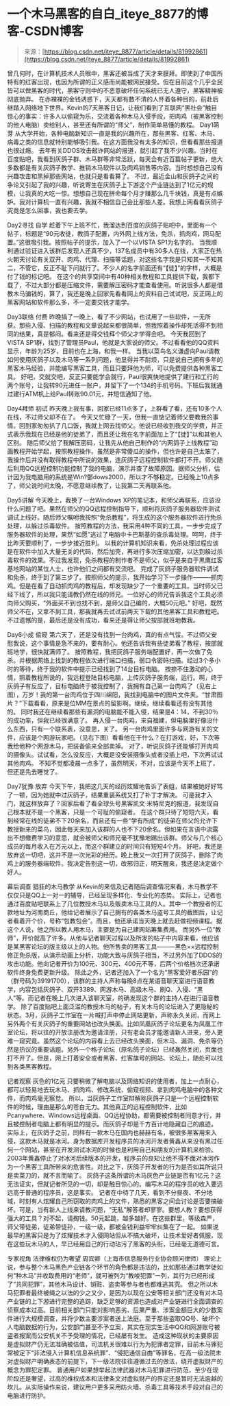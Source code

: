 <!--yml
category: 病毒
date: 2022-11-04 11:49:34
-->

# 一个木马黑客的自白_iteye_8877的博客-CSDN博客

> 来源：[https://blog.csdn.net/iteye_8877/article/details/81992861](https://blog.csdn.net/iteye_8877/article/details/81992861)

曾几何时，在计算机技术人员眼中，黑客还被当成了天才来膜拜。即使到了中国所特有的红客出现，也因为所谓的正义感而尚能被网民接受。但在目前这个几乎全民皆可以做黑客的时代，黑客守则中的不恶意破坏任何系统已无人遵守，黑客精神被彻底抛弃。
在赤裸裸的金钱诱惑下，天天都有数不清的人怀着各种目的，前赴后继踏入网络地下世界。Kevin的7天黑客日记，让我们看到了互联网“黑社会”触目惊心的事实：许多人以偷窥为乐，交流着各种木马入侵手段，把肉鸡（被黑客控制的他人电脑）卖给别人，甚至还有所谓的“师父”，制作简单易懂的教程。
Day1萌芽
从大学开始，各种电脑新知识一直是我的兴趣所在，那些黑客、红客、木马、病毒之类的信息就特别能够吸引我。在这方面我没有太多的知识，但看看那些报道也很过瘾。
去年有关DDOS攻击敲诈网站的报道，就引起了我不少兴趣。当时在百度贴吧，我看到灰鸽子群、木马群等非常活跃，每天会有近百篇帖子更新，绝大多数都是有关灰鸽子教学、推销木马软件以及肉鸡销售等内容。当时想想自己没有兴趣攻击和黑掉那些网站，也就只是看看算了。
不过，最近金山和灰鸽子之间的争论又引起了我的兴趣，听说寄生在灰鸽子上下游这个产业链达到了1亿元的规模，让我真的大吃一惊。想想自己现在拼命每个月才赚那么几千块钱，真是有点嫉妒。我对计算机一直有兴趣，我就不相信自己会比那些人差。我想上网看看灰鸽子究竟是怎么回事，我也要去学。

Day2寻找 自学
趁着下午上班不忙，我溜达到百度的灰鸽子贴吧中，里面有一个帖子，标题是“90元收徒，教鸽子配置，内外网上线方法，免杀，抓肉鸡，网马配置。”这很吸引我。按照帖子的提示，加入了一个以VISTA SP1为名字的。
当我顺利通过验证进入该群后发现人还真不少，137名成员中有30多人在线，大家正在热火朝天讨论有关双开、肉鸡、代理、扫描等话题，对这些名字我是只知其一不知其二，不管它，反正不耻下问就行了。不少人的名字前面还有“【徒】”的字样，大概是付了钱的标记吧。
在这个的共享空间中有40种相关教程和工具提供下载，我都下载了，不过大部分都是压缩文件，需要解压密码才能查看使用。听说很多人都是借教木马骗钱的，算了，我还是晚上回家先看看网上的资料自己试试吧，反正网上的黑客网站和软件那么多，不一定要交钱才能学。

Day3联络 付费
昨晚搞了一晚上，看了不少网站，也试用了一些软件，一无所获。那些入侵、扫描的教程和文章说起来都很简单，但我照着操作却死活得不到相同的结果，真是郁闷。看来还是得交钱拜个师父才学得会吧。
今天我回到了VISTA SP1群，找到了管理员Paul，他就是大家说的师父。不过看看他的QQ资料显示，年龄为25岁，目前也在上海，和我一样。
当我以菜鸟名义谦虚向Paul请教如何使用灰鸽子以及木马等一系列问题，他显得并不耐烦，只是说自己拥有多年的黑客木马经验，并能编写黑客工具，而且只要拜他为师，可以免费提供各种黑客工具。
好吧，交就交吧，反正只要能学会就行，Paul很爽快地提供了建行和工行的两个账号，让我转90元进任一账户，并留下了一个134的手机号码。下班后我就通过建行ATM机上给Paul转账90.01元，并短信通知了他。

Day4拜师 初试
昨天晚上我有事，回家已经11点多了，上群看了看，还有10多个人在线，不过师父却不在了。
今天又忙碌了一天，但我一直惦记着师父要教我的事情。回到家匆匆扒了几口饭，我就上网去找师父。他说已经收到我交的学费，并正式表示我现在已经是他的徒弟了，而且还让我在名字前面加上了“【徒】”以和其他人区别。
随后师父给了我解压密码，让我先从他自己制作的“内网鸽子上线教程”动画教程开始学起，按照教程操作。虽然是非常傻瓜的操作，但也许是自己太笨了，我操作后并没有取得教程中所说的效果，连灰鸽子远程控制软件都打不开。师父随后利用QQ远程控制功能控制了我的电脑，演示并查了故障原因。据师父分析，估计因为我电脑用的系统是Win?鄄dows2000，所以才不够稳定。已经晚上10点多了，师父说时间太晚，不愿意继续教了，让我第二天再联系他。

Day5讲解
今天晚上，我换了一台Windows XP的笔记本，和师父再联系，应该没什么问题了吧。果然在师父的QQ远程控制指导下，顺利将灰鸽子服务器软件测试调试上线好。随后师父嘱咐我按照“免杀教程”，将生成的这个服务器软件进行免杀处理，以躲过杀毒软件。
按照教程的方法，我采用4种不同的工具，一步步完成了服务器软件的处理，果然“如愿”逃过了电脑中卡巴斯基的查杀毒处理。呵呵，终于比昨天要顺利了，一步步接近胜利。
以我的计算机知识来看，免杀处理过程应该是在软件中加入大量无关的代码，然后加壳，再进行多次压缩加密，以达到躲过杀毒软件的效果。不过我发现，免杀教程的制作者不是师父，似乎是来自于黑鹰红客基地网站的某位人士，也许他们之间都有交流吧。
完成了灰鸽子服务器软件调试和免杀，终于到了第三步了。按照师父的提示，我开始学习下一步操作———抓肉鸡。但是在看了自动抓肉鸡的教程后，却发现缺少了一个重要的工具。当时师父已经下线了，所以我只能请教仍然在线的师兄。一位好心的师兄告诉我这个工具必须向师父购买，“外面买不到也找不到，是师父自己编的，大概50元吧。”
好吧，既然师父不在，又拿不到工具，那我就再去试试前两天下载的其他黑客工具和教程吧。不过遗憾的是，最后还是没有成功，看来还是得让师父按部就班地教我。

Day6小成 偷窥
第六天了，还是没有找到一台肉鸡，真的有点气馁。不过师父安慰我说，这个事情是急不来的，要有耐心。他还告诉我有些徒弟看了教程，按部就班地学，很快就满师了。
按照教程，我把灰鸽子服务端配置好，再一次做了免杀。并根据网络上找到的教程依次进行端口扫描，弱口令密码扫描。经过3个多小时的等待，终于我的软件中提示已经找到了14台目标电脑。
按捺不住激动的心情，照着教程所说的，我远程登陆目标电脑，上传灰鸽子服务端，运行。啊，终于灰鸽子有反应了，目标电脑终于被我控制了，我拥有自己第一台肉鸡了（见右上图），万岁！我的第一台肉鸡位于四川绵阳，我找到电脑中的图片文件夹。“甘肃图片？”下载看看，原来是位MM在景点的留影啊。继续，继续看看还有没有其他的。
同时我还在继续看那些有漏洞的电脑能不能入侵，结果是4：14，不到30％的成功率，但我已经很满意了。
再入侵一台肉鸡，来自福建，但电脑里好像没什么东西，只有一个联系表，没意思，关了。
另一台肉鸡里面许多与网游有关的文件，应该是个网游玩家吧。（见右下图）看看他在干什么？在打游戏，好，下次等我给他种个网游木马，把装备偷来全部卖掉。
对了，听说灰鸽子还能够打开肉鸡的摄像头。试试看，怎么没反应，大概是没安装摄像头或者没插上吧，下次再试试其他肉鸡。
不知不觉都凌晨一点多了，虽然明天，不对，应该是今天不上班了，但还是先去睡觉了。

Day7犹豫 放弃
今天下午，我把这几天的经历炫耀地告诉了表姐，结果被她好好骂了一顿，因为她就中过灰鸽子，结果重装系统又打了补丁才解决。
可是我才入门，就这样放弃了？回家后看了看全球头号黑客凯文·米特尼克的报道，我发现自己根本就不是一个黑客，只是一个可耻的偷窥者。
在这个群只待了短短六天，看到经常在线的徒弟不下20余名，而且还有一些“学有所成”的徒弟在师父的允许下教授新来的菜鸟，因此每天来加入该群的人也不下20余名。但如果在言语中流露出不想缴费学习的意思，就会被师父和师兄毫不犹豫地踢出该群。师父与几个核心成员的每月收入在万元以上，而这个群建立的时间只有短短4个月。
好吧，我还是放弃这一切吧，这并不是一次光彩的经历。晚上我又一次打开了灰鸽子，删除了肉鸡上的服务器端软件。我决定告别这一切，改邪归正，明天醒来，我还是决定做个好人。

幕后调查
猖狂的木马教学
从Kevin的来信及记者随后调查情况来看，木马教学不仅仅只是QQ上一对一的辅导，已经呈现多样化、专业化的态势。
实际上，记者也通过百度贴吧联系上了几位教授木马以及贩卖木马工具的人。其中一个教授者的汇款地址为河南商丘，他给记者展示了自己拥有的各类木马盗号工具的截图后，让记者看着开个价，号称“包教包会”。而且，他还承诺当天晚上就去赶做视频课程。据这个人说，他之所以教人用木马，主要是为自己建网站筹集费用。
而另外一位“教师”，开价就高了许多。从他与记者聊天过程以及所发的帖子中内容来看，他应该是某黑客论坛的版主级以上的人物。他所售卖的黑客工具———黑色××远程控制修正免杀版，从演示动画上分析，功能大致与灰鸽子相当，不过另外加了DDOS的攻击功能。他向记者开价为100元、300元、400元不等，后两个价格档次还承诺软件终身免费更新升级。
除此之外，记者还加入了一个名为“黑客爱好者乐园”的（群号码为39191700），该群的主持人声称每晚8点在某语音聊天室进行语音教学，内容包括灰鸽子、双开3389、网游木马、高级木马、刷Q、入侵、“黑人”等。而记者在晚上几次进入该聊天室，的确发现这个群的主持人在进行语音教学。
除了百度贴吧上面泛滥的教授木马的帖子，有关木马的论坛进入了更隐秘的状态。3月，灰鸽子工作室在一片喊打声中停止网站更新，声称永久关闭，而网上另外两个有关灰鸽子的重要网站也改头换面。比如凤凰灰鸽子论坛更名为凤凰工作室论坛，将以往的开放注册改为邀请注册，只有老会员才能邀请新人进来，旁人更难一窥究竟。虽然这个论坛的内容看上去已经改头换面，但木马、漏洞、免杀等仍然是热议的重要话题。另外一个格子论坛（原名鸽子论坛）已经轰然关闭，页面也打不开了。但是，网上打着安全或者黑客、红客旗号的网站、论坛上，随处可以找到各类黑客教程。

记者观察
灰色的1亿元
只要稍微了解电脑以及网络知识的使用者，加上一点耐心，都可以轻易地去玩木马、抓肉鸡、修改系统、偷窥视频、拿到肉鸡电脑中的各种文件，而肉鸡毫无察觉。
所以，当灰鸽子工作室辩解称灰鸽子只是一个远程控制软件的时候，理由是那么的苍白无力。其他真正的远程控制软件，比如Pcanywhere、Windows远程桌面、QQ远程协助，都需要被控制者同意才行，并且被控制者电脑上都有明显的提示。而灰鸽子却是千方百计地隐藏自己的痕迹。
实际上，在灰鸽子之前，同样有一款木马在国内也赫赫有名，被很多黑客用来入侵，这款木马就是冰河。身为数据库开发程序员的冰河开发者黄鑫从来没有黑过任何一个网站，甚至在开发测试冰河的时候也是利用自己和朋友的计算机来检验。2003年黄鑫停止了对冰河后续版本的开发，程序员的良知让他不得不面对冰河作为一个黑客工具所带来的危害性。对比之下，灰鸽子开发者的行为是否如其所说只是卖菜刀的，就不言而喻了。
灰鸽子这条所谓的木马灰色产业链是否有1亿元？这无法证实，但就记者所见的一切，却是触目惊心的。编写木马的程序员的收入要远远高于普通的程序员，这是事实。
记者在中待了几天，看到不分昼夜、不分地域，时刻有人炫耀自己所窃取的肉鸡上的文件，熟悉的黑客之间会讨论是否要搞破坏。可是，当有新人上线来请教问题，“无私”解答者却寥寥。要想人教？要想获得强大的工具？对不起，请掏钱。50元起跳，越多越好。在这些群里，等级森严，师父带徒弟，徒弟带徒孙，一级一级，都被金钱利益牢牢纠集在了一起。
如果说最早的黑客只是为了炫耀技术才入侵网站但从不搞大破坏，让技术爱好者佩服，现在这些玩木马的人，早已经用自己的行动玷污了黑客的头衔，已经毫无道德可言。

专家视角
法律维权仍为奢望
周宾卿（上海市信息服务行业协会顾问律师）
理论上说，参与整个木马黑色产业链各个环节的角色都是违法的，比如那些通过教学徒如何“种木马”并收取费用的“老师”，就可被列为“教唆犯罪”一列，其行为已经形成了“共同犯罪”，其他木马设计、销赃、盗卖等参与者也都难逃其究。
但之所以木马犯罪者最终被绳之以法的少之又少，是因为以现在公安等相关部门还没有对木马产业链的上下游进行完整的追踪，缺乏足够的资源也造成对产业链进行全面调查的侦察成本过高。目前相关部门只能对影响恶劣、后果严重、涉案金额巨大的少数案件进行大规模调查，并将少数主要涉案者送上法庭。至于那些盗取QQ号、破坏个人电脑数据的行为，公安部门甚至不予立案，其实在现实生活中QQ和网游账号被盗者报案而公安机关不予受理的情况，已经屡有发生。
造成这种现状的主要原因是虚拟财产仍无法准确被估值，司法机关很难以行为为犯罪者定罪，目前木马罪犯常被定下“非法侵入计算机信息系统罪”、“侵犯通信自由”等罪名，在高一级法院未对虚拟财产明确表态的前提下，下一级法院往往遵循过去的做法，绕开虚拟财产的概念为罪犯定罪。
普通用户如果想举起法律武器对木马犯罪进行防范，至少在现阶段还是奢望，过高的维权成本和法律条文对虚拟财产的界定还是暂时无法逾越的坎儿。从实际操作来说，建议用户更多采用防火墙、杀毒工具等技术手段对自己的电脑进行防护。